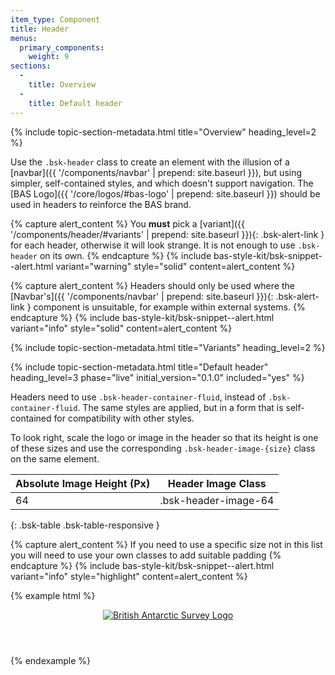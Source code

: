 ```yaml
---
item_type: Component
title: Header
menus:
  primary_components:
    weight: 9
sections:
  -
    title: Overview
  -
    title: Default header
---
```


{% include topic-section-metadata.html
  title="Overview"
  heading_level=2
%}

Use the `.bsk-header` class to create an element with the illusion of a
[navbar]({{ '/components/navbar' | prepend: site.baseurl }}), but using simpler, self-contained styles, and which
doesn't support navigation. The [BAS Logo]({{ '/core/logos/#bas-logo' | prepend: site.baseurl }}) should be used in
headers to reinforce the BAS brand.

{% capture alert_content %}
You **must** pick a [variant]({{ '/components/header/#variants' | prepend: site.baseurl }}){: .bsk-alert-link } for each
header, otherwise it will look strange. It is not enough to use `.bsk-header` on its own.
{% endcapture %}
{% include bas-style-kit/bsk-snippet--alert.html
  variant="warning"
  style="solid"
  content=alert_content
%}

{% capture alert_content %}
Headers should only be used where the [Navbar's]({{ '/components/navbar' | prepend: site.baseurl }}){: .bsk-alert-link }
component is unsuitable, for example within external systems.
{% endcapture %}
{% include bas-style-kit/bsk-snippet--alert.html
  variant="info"
  style="solid"
  content=alert_content
%}

{% include topic-section-metadata.html
  title="Variants"
  heading_level=2
%}

{% include topic-section-metadata.html
  title="Default header"
  heading_level=3
  phase="live"
  initial_version="0.1.0"
  included="yes"
%}

Headers need to use `.bsk-header-container-fluid`, instead of `.bsk-container-fluid`. The same styles are applied, but
in a form that is self-contained for compatibility with other styles.

To look right, scale the logo or image in the header so that its height is one of these sizes and use the corresponding `.bsk-header-image-{size}` class on the same element.

| Absolute Image Height (Px) | Header Image Class   |
| -------------------------- | -------------------- |
| 64                         | .bsk-header-image-64 |
{: .bsk-table .bsk-table-responsive }

{% capture alert_content %}
If you need to use a specific size not in this list you will need to use your own classes to add suitable padding
{% endcapture %}
{% include bas-style-kit/bsk-snippet--alert.html
  variant="info"
  style="highlight"
  content=alert_content
%}

{% example html %}
<header class="bsk-header bsk-header-default">
  <div class="bsk-header-container-fluid">
    <a href="#">
      <img class="bsk-header-image-64" alt="British Antarctic Survey Logo" src="{{ site.data.variables.cdn_base }}/{% include bsk-version.html %}/img/logos-symbols/bas-logo-inverse-transparent-64.png">
    </a>
  </div>
</header>
{% endexample %}
